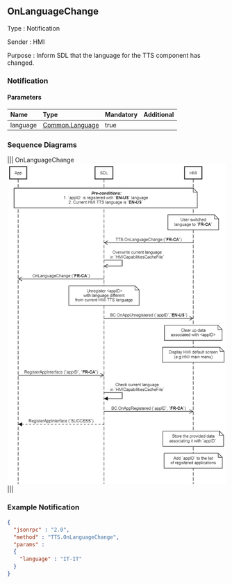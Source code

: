 ## OnLanguageChange

Type
: Notification

Sender
: HMI

Purpose
: Inform SDL that the language for the TTS component has changed.

### Notification

#### Parameters

|Name|Type|Mandatory|Additional|
|:---|:---|:--------|:---------|
|language|[Common.Language](../../common/enums/#language)|true||

### Sequence Diagrams
|||
OnLanguageChange
![OnLanguageChange](./assets/OnLanguageChange.png)
|||

### Example Notification
```json
{
  "jsonrpc" : "2.0",
  "method" : "TTS.OnLanguageChange",
  "params" :
  {
    "language" : "IT-IT"
  }
}
```
